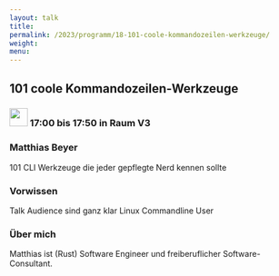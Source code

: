 ```yaml
---
layout: talk
title:
permalink: /2023/programm/18-101-coole-kommandozeilen-werkzeuge/
weight:
menu:
---
```

## 101 coole Kommandozeilen-Werkzeuge

### <img height = "32" src="../../../images/talk.svg"> 17:00 bis 17:50 in Raum V3

### Matthias Beyer

101 CLI Werkzeuge die jeder gepflegte Nerd kennen sollte

### Vorwissen

Talk Audience sind ganz klar Linux Commandline User

### Über mich

Matthias ist (Rust) Software Engineer und freiberuflicher Software-Consultant.

